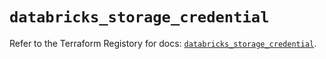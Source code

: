 # `databricks_storage_credential`

Refer to the Terraform Registory for docs: [`databricks_storage_credential`](https://registry.terraform.io/providers/databricks/databricks/1.22.0/docs/resources/storage_credential).
